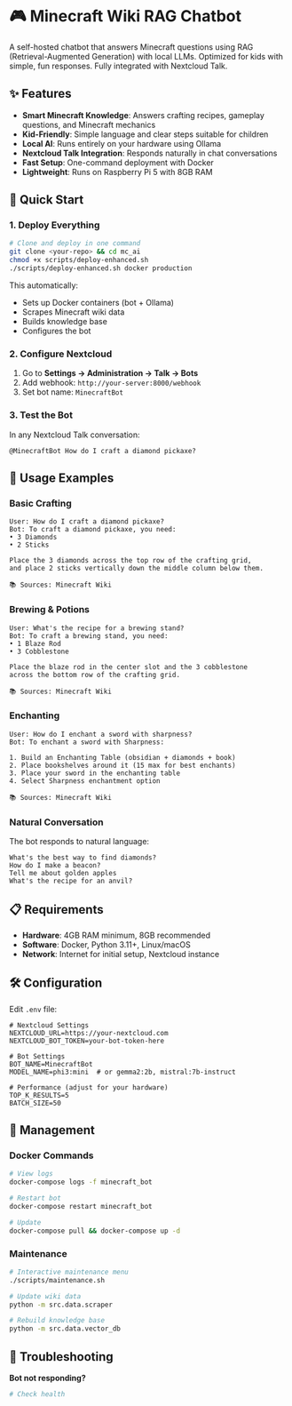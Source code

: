 # 🎮 Minecraft Wiki RAG Chatbot

A self-hosted chatbot that answers Minecraft questions using RAG (Retrieval-Augmented Generation) with local LLMs. Optimized for kids with simple, fun responses. Fully integrated with Nextcloud Talk.

## ✨ Features

- **Smart Minecraft Knowledge**: Answers crafting recipes, gameplay questions, and Minecraft mechanics
- **Kid-Friendly**: Simple language and clear steps suitable for children
- **Local AI**: Runs entirely on your hardware using Ollama
- **Nextcloud Talk Integration**: Responds naturally in chat conversations
- **Fast Setup**: One-command deployment with Docker
- **Lightweight**: Runs on Raspberry Pi 5 with 8GB RAM

## 🚀 Quick Start

### 1. Deploy Everything

```bash
# Clone and deploy in one command
git clone <your-repo> && cd mc_ai
chmod +x scripts/deploy-enhanced.sh
./scripts/deploy-enhanced.sh docker production
```

This automatically:
- Sets up Docker containers (bot + Ollama)
- Scrapes Minecraft wiki data
- Builds knowledge base
- Configures the bot

### 2. Configure Nextcloud

1. Go to **Settings → Administration → Talk → Bots**
2. Add webhook: `http://your-server:8000/webhook`
3. Set bot name: `MinecraftBot`

### 3. Test the Bot

In any Nextcloud Talk conversation:

```
@MinecraftBot How do I craft a diamond pickaxe?
```

## 🎯 Usage Examples

### Basic Crafting
```
User: How do I craft a diamond pickaxe?
Bot: To craft a diamond pickaxe, you need:
• 3 Diamonds
• 2 Sticks

Place the 3 diamonds across the top row of the crafting grid,
and place 2 sticks vertically down the middle column below them.

📚 Sources: Minecraft Wiki
```

### Brewing & Potions
```
User: What's the recipe for a brewing stand?
Bot: To craft a brewing stand, you need:
• 1 Blaze Rod
• 3 Cobblestone

Place the blaze rod in the center slot and the 3 cobblestone
across the bottom row of the crafting grid.

📚 Sources: Minecraft Wiki
```

### Enchanting
```
User: How do I enchant a sword with sharpness?
Bot: To enchant a sword with Sharpness:

1. Build an Enchanting Table (obsidian + diamonds + book)
2. Place bookshelves around it (15 max for best enchants)
3. Place your sword in the enchanting table
4. Select Sharpness enchantment option

📚 Sources: Minecraft Wiki
```

### Natural Conversation
The bot responds to natural language:

```
What's the best way to find diamonds?
How do I make a beacon?
Tell me about golden apples
What's the recipe for an anvil?
```

## 📋 Requirements

- **Hardware**: 4GB RAM minimum, 8GB recommended
- **Software**: Docker, Python 3.11+, Linux/macOS
- **Network**: Internet for initial setup, Nextcloud instance

## 🛠️ Configuration

Edit `.env` file:

```env
# Nextcloud Settings
NEXTCLOUD_URL=https://your-nextcloud.com
NEXTCLOUD_BOT_TOKEN=your-bot-token-here

# Bot Settings
BOT_NAME=MinecraftBot
MODEL_NAME=phi3:mini  # or gemma2:2b, mistral:7b-instruct

# Performance (adjust for your hardware)
TOP_K_RESULTS=5
BATCH_SIZE=50
```

## 🔧 Management

### Docker Commands
```bash
# View logs
docker-compose logs -f minecraft_bot

# Restart bot
docker-compose restart minecraft_bot

# Update
docker-compose pull && docker-compose up -d
```

### Maintenance
```bash
# Interactive maintenance menu
./scripts/maintenance.sh

# Update wiki data
python -m src.data.scraper

# Rebuild knowledge base
python -m src.data.vector_db
```

## 🐛 Troubleshooting

**Bot not responding?**
```bash
# Check health
